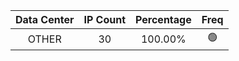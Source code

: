| Data Center | IP Count | Percentage | Freq |
|:------------:|:--------:|:-----------:|:-----:|
| OTHER | 30 | 100.00% | 🟢 |